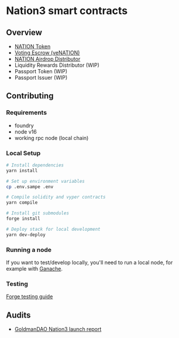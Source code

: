 # Nation3 smart contracts

## Overview

- [NATION Token](./src/tokens/NATION.sol)
- [Voting Escrow (veNATION)](./src/governance/VotingEscrow.vy)
- [NATION Airdrop Distributor](./src/distributors/MerkleDistributor.sol)
- Liquidity Rewards Distributor (WIP)
- Passport Token (WIP)
- Passport Issuer (WIP)

## Contributing

### Requirements

- foundry
- node v16
- working rpc node (local chain)

### Local Setup

```zsh
# Install dependencies
yarn install

# Set up environment variables
cp .env.sampe .env

# Compile solidity and vyper contracts
yarn compile

# Install git submodules
forge install

# Deploy stack for local development
yarn dev-deploy
```

### Running a node

If you want to test/develop locally, you'll need to run a local node, for example with [Ganache](https://trufflesuite.com/ganache/).

### Testing

[Forge testing guide](https://book.getfoundry.sh/forge/tests.html)

## Audits

- [GoldmanDAO Nation3 launch report](https://prong-distance-e49.notion.site/Nation3-Launch-Report-59990449a8ef4814985f44eadb1c75a1)
